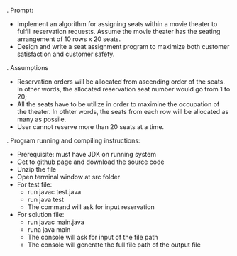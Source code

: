 . Prompt:
- Implement an algorithm for assigning seats within a movie theater to fulfill reservation requests. Assume the movie theater has the seating arrangement of 10 rows x 20 seats.
- Design and write a seat assignment program to maximize both customer satisfaction and customer safety. 

. Assumptions
- Reservation orders will be allocated from ascending order of the seats. In other words, the allocated reservation seat number would go from 1 to 20;
- All the seats have to be utilize in order to maximine the occupation of the theater. In othter words, the seats from each row will be allocated as many as possile.
- User cannot reserve more than 20 seats at a time.

. Program running and compiling instructions:
- Prerequisite: must have JDK on running system
- Get to github page and download the source code
- Unzip the file
- Open terminal window at src folder
- For test file:
  + run javac test.java
  + run java test
  + The command will ask for input reservation
- For solution file:
  + run javac main.java
  + runa java main
  + The console will ask for input of the file path
  + The console will generate the full file path of the output file